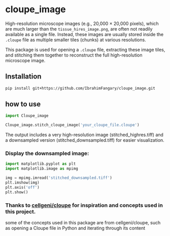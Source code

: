 # cloupe_image

High-resolution microscope images (e.g., 20,000 × 20,000 pixels), which are much larger than the `tissue_hires_image.png`, are often not readily available as a single file. Instead, these images are usually stored inside the `.cloupe` file as multiple smaller tiles (chunks) at various resolutions.

This package is used for opening a `.cloupe` file, extracting these image tiles, and stitching them together to reconstruct the full high-resolution microscope image.

## Installation

```bash
pip install git+https://github.com/IbrahimFangary/cloupe_image.git
```

## how to use 
```python
import Cloupe_image

Cloupe_image.stitch_cloupe_image('your_cloupe_file.cloupe')
```

The output includes a very high-resolution image (stitched_highres.tiff) and a downsampled version (stitched_downsampled.tiff) for easier visualization.

### Display the downsampled image:
```python
import matplotlib.pyplot as plt
import matplotlib.image as mpimg

img = mpimg.imread('stitched_downsampled.tiff')
plt.imshow(img)
plt.axis('off')
plt.show()
```



### Thanks to [cellgeni/cloupe](https://github.com/cellgeni/cloupe.git) for inspiration and concepts used in this project.
some of the concepts used in this package are from cellgeni/cloupe, such as opening a Cloupe file in Python and iterating through its content 
